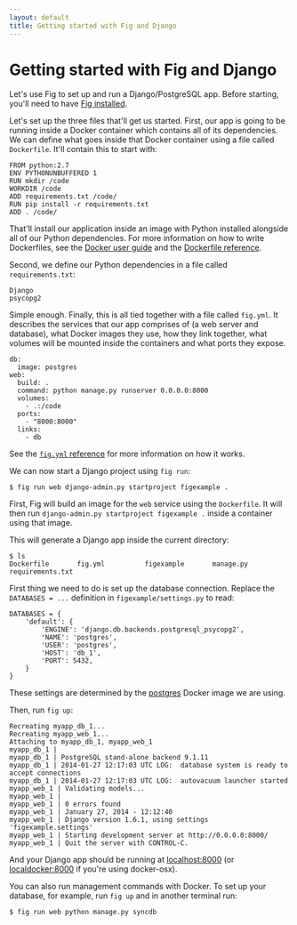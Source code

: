 ```yaml
---
layout: default
title: Getting started with Fig and Django
---
```


Getting started with Fig and Django
===================================

Let's use Fig to set up and run a Django/PostgreSQL app. Before starting, you'll need to have [Fig installed](install.html).

Let's set up the three files that'll get us started. First, our app is going to be running inside a Docker container which contains all of its dependencies. We can define what goes inside that Docker container using a file called `Dockerfile`. It'll contain this to start with:

    FROM python:2.7
    ENV PYTHONUNBUFFERED 1
    RUN mkdir /code
    WORKDIR /code
    ADD requirements.txt /code/
    RUN pip install -r requirements.txt
    ADD . /code/

That'll install our application inside an image with Python installed alongside all of our Python dependencies. For more information on how to write Dockerfiles, see the [Docker user guide](https://docs.docker.com/userguide/dockerimages/#building-an-image-from-a-dockerfile) and the [Dockerfile reference](http://docs.docker.com/reference/builder/).

Second, we define our Python dependencies in a file called `requirements.txt`:

    Django
    psycopg2

Simple enough. Finally, this is all tied together with a file called `fig.yml`. It describes the services that our app comprises of (a web server and database), what Docker images they use, how they link together, what volumes will be mounted inside the containers and what ports they expose.

    db:
      image: postgres
    web:
      build: .
      command: python manage.py runserver 0.0.0.0:8000
      volumes:
        - .:/code
      ports:
        - "8000:8000"
      links:
        - db

See the [`fig.yml` reference](yml.html) for more information on how it works.

We can now start a Django project using `fig run`:

    $ fig run web django-admin.py startproject figexample .

First, Fig will build an image for the `web` service using the `Dockerfile`. It will then run `django-admin.py startproject figexample .` inside a container using that image.

This will generate a Django app inside the current directory:

    $ ls
    Dockerfile       fig.yml          figexample       manage.py        requirements.txt

First thing we need to do is set up the database connection. Replace the `DATABASES = ...` definition in `figexample/settings.py` to read:

    DATABASES = {
        'default': {
            'ENGINE': 'django.db.backends.postgresql_psycopg2',
            'NAME': 'postgres',
            'USER': 'postgres',
            'HOST': 'db_1',
            'PORT': 5432,
        }
    }

These settings are determined by the [postgres](https://registry.hub.docker.com/_/postgres/) Docker image we are using.

Then, run `fig up`:

    Recreating myapp_db_1...
    Recreating myapp_web_1...
    Attaching to myapp_db_1, myapp_web_1
    myapp_db_1 |
    myapp_db_1 | PostgreSQL stand-alone backend 9.1.11
    myapp_db_1 | 2014-01-27 12:17:03 UTC LOG:  database system is ready to accept connections
    myapp_db_1 | 2014-01-27 12:17:03 UTC LOG:  autovacuum launcher started
    myapp_web_1 | Validating models...
    myapp_web_1 |
    myapp_web_1 | 0 errors found
    myapp_web_1 | January 27, 2014 - 12:12:40
    myapp_web_1 | Django version 1.6.1, using settings 'figexample.settings'
    myapp_web_1 | Starting development server at http://0.0.0.0:8000/
    myapp_web_1 | Quit the server with CONTROL-C.

And your Django app should be running at [localhost:8000](http://localhost:8000) (or [localdocker:8000](http://localdocker:8000) if you're using docker-osx).

You can also run management commands with Docker. To set up your database, for example, run `fig up` and in another terminal run:

    $ fig run web python manage.py syncdb


